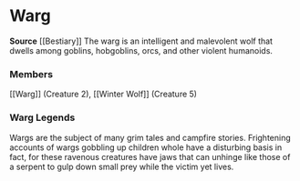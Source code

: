 ﻿---
creature_family: Warg
id: '98'
name: Warg
rarity: Common
source: '[[DATABASE/source/Bestiary|Bestiary]]'
trait: null
type: Creature Family

---
# Warg

**Source** [[Bestiary]]
The warg is an intelligent and malevolent wolf that dwells among goblins, hobgoblins, orcs, and other violent humanoids.

### Members

[[Warg]] (Creature 2), [[Winter Wolf]] (Creature 5)

###  Warg Legends

Wargs are the subject of many grim tales and campfire stories. Frightening accounts of wargs gobbling up children whole have a disturbing basis in fact, for these ravenous creatures have jaws that can unhinge like those of a serpent to gulp down small prey while the victim yet lives.